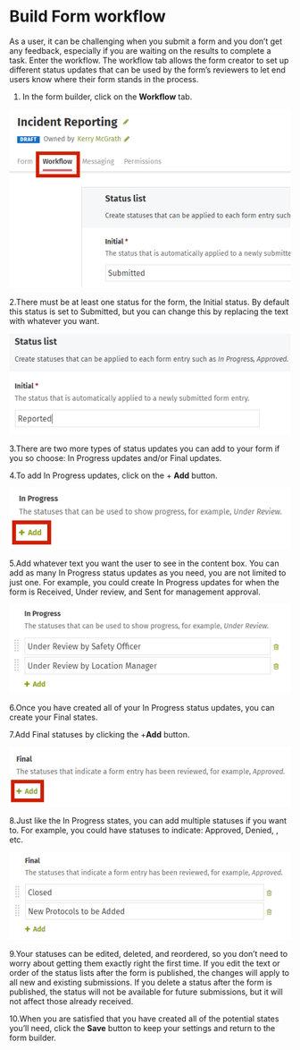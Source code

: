 # Build Form workflow



As a user, it can be challenging when you submit a form and you don’t get any feedback, especially if you are waiting on the results to complete a task. Enter the workflow. The workflow tab allows the form creator to set up different status updates that can be used by the form’s reviewers to let end users know where their form stands in the process.

1. In the form builder, click on the **Workflow** tab.  

![](../../../.gitbook/assets/1%20%2825%29.png)

2.There must be at least one status for the form, the Initial status. By default this status is set to Submitted, but you can change this by replacing the text with whatever you want.

![](../../../.gitbook/assets/2%20%2821%29.png)



3.There are two more types of status updates you can add to your form if you so choose: In Progress updates and/or Final updates.

4.To add In Progress updates, click on the + **Add** button.

![](../../../.gitbook/assets/4%20%2820%29.png)

5.Add whatever text you want the user to see in the content box. You can add as many In Progress status updates as you need, you are not limited to just one. For example, you could create In Progress updates for when the form is Received, Under review, and Sent for management approval.

![](../../../.gitbook/assets/5%20%286%29.png)



6.Once you have created all of your In Progress status updates, you can create your Final states.

7.Add Final statuses by clicking the +**Add** button.

![](../../../.gitbook/assets/6%20%2810%29.png)

8.Just like the In Progress states, you can add multiple statuses if you want to. For example, you could have statuses to indicate: Approved, Denied, , etc.

![](../../../.gitbook/assets/7%20%286%29.png)



9.Your statuses can be edited, deleted, and reordered, so you don’t need to worry about getting them exactly right the first time. If you edit the text or order of the status lists after the form is published, the changes will apply to all new and existing submissions. If you delete a status after the form is published, the status will not be available for future submissions, but it will not affect those already received.

10.When you are satisfied that you have created all of the potential states you’ll need, click the **Save** button to keep your settings and return to the form builder.

